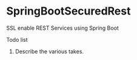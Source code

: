 # SpringBootSecuredRest
SSL enable REST Services using Spring Boot

Todo list
 1. Describe the various takes.
